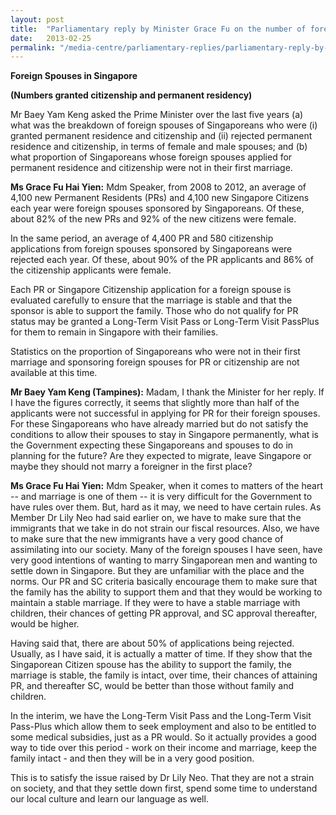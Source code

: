 ```yaml
---
layout: post
title:  "Parliamentary reply by Minister Grace Fu on the number of foreign spouses in Singapore granted citizenship and permanent residency"
date:   2013-02-25
permalink: "/media-centre/parliamentary-replies/parliamentary-reply-by-minister-grace-fu-on-25-feb-2013"
---
```


**Foreign Spouses in Singapore**

**(Numbers granted citizenship and permanent residency)**

Mr Baey Yam Keng asked the Prime Minister over the last five years (a) what was the breakdown of foreign spouses of Singaporeans who were (i) granted permanent residence and citizenship and (ii) rejected permanent residence and citizenship, in terms of female and male spouses; and (b) what proportion of Singaporeans whose foreign spouses applied for permanent residence and citizenship were not in their first marriage. 

**Ms Grace Fu Hai Yien:** Mdm Speaker, from 2008 to 2012, an average of 4,100 new Permanent Residents (PRs) and 4,100 new Singapore Citizens each year were foreign spouses sponsored by Singaporeans. Of these, about 82% of the new PRs and 92% of the new citizens were female.

In the same period, an average of 4,400 PR and 580 citizenship applications from foreign spouses sponsored by Singaporeans were rejected each year. Of these, about 90% of the PR applicants and 86% of the citizenship applicants were female.  

Each PR or Singapore Citizenship application for a foreign spouse is evaluated carefully to ensure that the marriage is stable and that the sponsor is able to support the family. Those who do not qualify for PR status may be granted a Long-Term Visit Pass or Long-Term Visit PassPlus for them to remain in Singapore with their families.

Statistics on the proportion of Singaporeans who were not in their first marriage and sponsoring foreign spouses for PR or citizenship are not available at this time.

**Mr Baey Yam Keng (Tampines):** Madam, I thank the Minister for her reply. If I have the figures correctly, it seems that slightly more than half of the applicants were not successful in applying for PR for their foreign spouses. For these Singaporeans who have already married but do not satisfy the conditions to allow their spouses to stay in Singapore permanently, what is the Government expecting these Singaporeans and spouses to do in planning for the future? Are they expected to migrate, leave Singapore or maybe they should not marry a foreigner in the first place?

**Ms Grace Fu Hai Yien:** Mdm Speaker, when it comes to matters of the heart -- and marriage is one of them -- it is very difficult for the Government to have rules over them. But, hard as it may, we need to have certain rules. As Member Dr Lily Neo had said earlier on, we have to make sure that the immigrants that we take in do not strain our fiscal resources. Also, we have to make sure that the new immigrants have a very good chance of assimilating into our society. Many of the foreign spouses I have seen, have very good intentions of wanting to marry Singaporean men and wanting to settle down in Singapore. But they are unfamiliar with the place and the norms. Our PR and SC criteria basically encourage them to make sure that the family has the ability to support them and that they would be working to maintain a stable marriage. If they were to have a stable marriage with children, their chances of getting PR approval, and SC approval thereafter, would be higher.

Having said that, there are about 50% of applications being rejected. Usually, as I have said, it is actually a matter of time. If they show that the Singaporean Citizen spouse has the ability to support the family, the marriage is stable, the family is intact, over time, their chances of attaining PR, and thereafter SC, would be better than those without family and children.

In the interim, we have the Long-Term Visit Pass and the Long-Term Visit Pass-Plus which allow them to seek employment and also to be entitled to some medical subsidies, just as a PR would. So it actually provides a good way to tide over this period - work on their income and marriage, keep the family intact - and then they will be in a very good position.

This is to satisfy the issue raised by Dr Lily Neo. That they are not a strain on society, and that they settle down first, spend some time to understand our local culture and learn our language as well.
